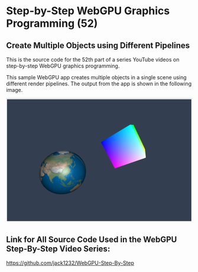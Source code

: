 # Step-by-Step WebGPU Graphics Programming (52) 
## Create Multiple Objects using Different Pipelines

This is the source code for the 52th part of a series YouTube videos on step-by-step WebGPU graphics programming.

This sample WebGPU app creates multiple objects in a single scene using different render pipelines. The output from the app is shown in the following image.

![image01](dist/assets/image01.png)

## Link for All Source Code Used in the WebGPU Step-By-Step Video Series:

https://github.com/jack1232/WebGPU-Step-By-Step